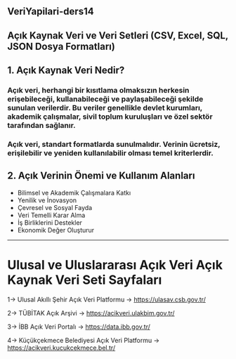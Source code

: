 ## VeriYapilari-ders14

## Açık Kaynak Veri ve Veri Setleri (CSV, Excel, SQL, JSON Dosya Formatları)

## 1. Açık Kaynak Veri Nedir?

### Açık veri, herhangi bir kısıtlama olmaksızın herkesin erişebileceği, kullanabileceği ve paylaşabileceği şekilde sunulan verilerdir. Bu veriler genellikle devlet kurumları, akademik çalışmalar, sivil toplum kuruluşları ve özel sektör tarafından sağlanır.

### Açık veri, standart formatlarda sunulmalıdır. Verinin ücretsiz, erişilebilir ve yeniden kullanılabilir olması temel kriterlerdir.

## 2. Açık Verinin Önemi ve Kullanım Alanları

* Bilimsel ve Akademik Çalışmalara Katkı    
* Yenilik ve İnovasyon   
* Çevresel ve Sosyal Fayda    
* Veri Temelli Karar Alma    
* İş Birliklerini Destekler     
* Ekonomik Değer Oluşturur    

----

# Ulusal ve Uluslararası Açık Veri  Açık Kaynak Veri Seti Sayfaları

1-> Ulusal Akıllı Şehir Açık Veri Platformu -> https://ulasav.csb.gov.tr/

2-> TÜBİTAK Açık Arşivi -> https://acikveri.ulakbim.gov.tr/

3-> İBB Açık Veri Portalı -> https://data.ibb.gov.tr/

4-> Küçükçekmece Belediyesi Açık Veri Platformu -> https://acikveri.kucukcekmece.bel.tr/

